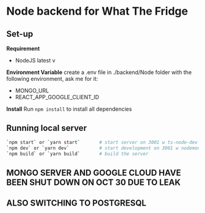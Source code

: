 # Node backend for What The Fridge

## Set-up

**Requirement**

- NodeJS latest v

**Environment Variable**
create a .env file in ./backend/Node folder with the following environment, ask me for it:

- MONGO_URL
- REACT_APP_GOOGLE_CLIENT_ID

**Install**
Run `npm install` to install all dependencies

## Running local server

```sh
`npm start` or `yarn start`       # start server on 3001 w ts-node-dev
`npm dev` or `yarn dev`           # start development on 3001 w nodemon
`npm build` or `yarn build`       # build the server
```

## MONGO SERVER AND GOOGLE CLOUD HAVE BEEN SHUT DOWN ON OCT 30 DUE TO LEAK

## ALSO SWITCHING TO POSTGRESQL
